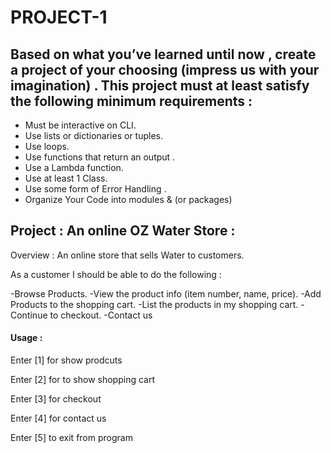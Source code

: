 # PROJECT-1



## Based on what you’ve learned until now , create a project of your choosing (impress us with your imagination) . This project must at least satisfy the following minimum requirements :

- Must be interactive on CLI.
- Use lists or dictionaries or tuples. 
- Use loops.
- Use functions that return an output . 
- Use a Lambda function.
- Use at least 1 Class.
- Use some form of Error Handling .
- Organize Your Code into modules & (or packages)

## Project :  An online OZ Water Store :
Overview : An online store that sells Water to customers.

As a customer I should be able to do the following :

  -Browse Products.
  -View the product info (item number, name, price).
  -Add Products to the shopping cart.
  -List the products in my shopping cart.
  -Continue to checkout.
  -Contact us
    


#### Usage :
Enter [1] for show prodcuts

Enter [2] for to show shopping cart

Enter [3] for checkout

Enter [4] for contact us

Enter [5] to exit from program

